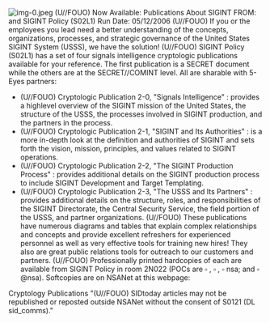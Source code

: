 ![img-0.jpeg](img-0.jpeg)
(U//FOUO) Now Available: Publications About SIGINT
FROM: and
SIGINT Policy (S02L1)
Run Date: 05/12/2006
(U//FOUO) If you or the employees you lead need a better understanding of the concepts, organizations, processes, and strategic governance of the United States SIGINT System (USSS), we have the solution!
(U//FOUO) SIGINT Policy (S02L1) has a set of four signals intelligence cryptologic publications available for your reference. The first publication is a SECRET document while the others are at the SECRET//COMINT level. All are sharable with 5-Eyes partners:

- (U//FOUO) Cryptologic Publication 2-0, "Signals Intelligence" : provides a highlevel overview of the SIGINT mission of the United States, the structure of the USSS, the processes involved in SIGINT production, and the partners in the process.
- (U//FOUO) Cryptologic Publication 2-1, "SIGINT and Its Authorities" : is a more in-depth look at the definition and authorities of SIGINT and sets forth the vision, mission, principles, and values related to SIGINT operations.
- (U//FOUO) Cryptologic Publication 2-2, "The SIGINT Production Process" : provides additional details on the SIGINT production process to include SIGINT Development and Target Templating.
- (U//FOUO) Cryptologic Publication 2-3, "The USSS and Its Partners" : provides additional details on the structure, roles, and responsibilities of the SIGINT Directorate, the Central Security Service, the field portion of the USSS, and partner organizations.
(U//FOUO) These publications have numerous diagrams and tables that explain complex relationships and concepts and provide excellent refreshers for experienced personnel as well as very effective tools for training new hires! They also are great public relations tools for outreach to our customers and partners.
(U//FOUO) Professionally printed hardcopies of each are available from SIGINT Policy in room 2N022 (POCs are $\square$ , $\square$ , $\square$ nsa; and $\square$ @nsa). Softcopies are on NSANet at this webpage:

Cryptology Publications
"(U//FOUO) SIDtoday articles may not be republished or reposted outside NSANet without the consent of S0121 (DL sid_comms)."
